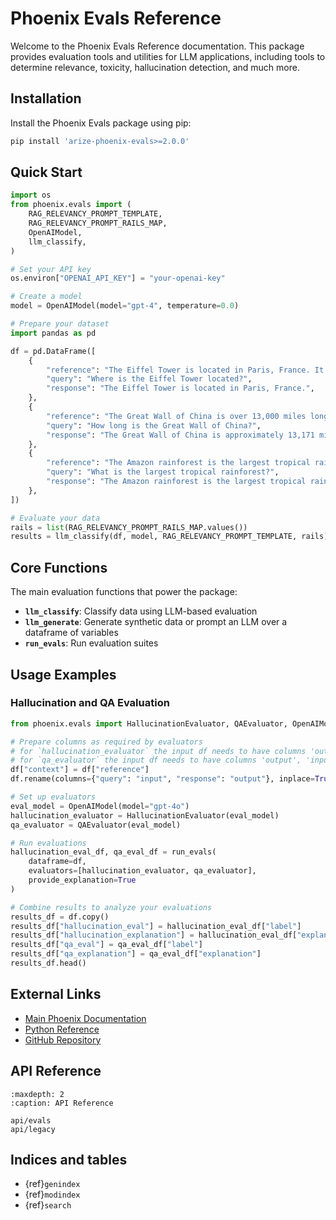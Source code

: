 # Phoenix Evals Reference

Welcome to the Phoenix Evals Reference documentation. This package provides evaluation tools and utilities for LLM applications, including tools to determine relevance, toxicity, hallucination detection, and much more.

## Installation

Install the Phoenix Evals package using pip:

```bash
pip install 'arize-phoenix-evals>=2.0.0'
```

## Quick Start

```python
import os
from phoenix.evals import (
    RAG_RELEVANCY_PROMPT_TEMPLATE,
    RAG_RELEVANCY_PROMPT_RAILS_MAP,
    OpenAIModel,
    llm_classify,
)

# Set your API key
os.environ["OPENAI_API_KEY"] = "your-openai-key"

# Create a model
model = OpenAIModel(model="gpt-4", temperature=0.0)

# Prepare your dataset
import pandas as pd

df = pd.DataFrame([
    {
        "reference": "The Eiffel Tower is located in Paris, France. It was constructed in 1889 as the entrance arch to the 1889 World's Fair.",
        "query": "Where is the Eiffel Tower located?",
        "response": "The Eiffel Tower is located in Paris, France.",
    },
    {
        "reference": "The Great Wall of China is over 13,000 miles long. It was built over many centuries by various Chinese dynasties to protect against nomadic invasions.",
        "query": "How long is the Great Wall of China?",
        "response": "The Great Wall of China is approximately 13,171 miles (21,196 kilometers) long.",
    },
    {
        "reference": "The Amazon rainforest is the largest tropical rainforest in the world. It covers much of northwestern Brazil and extends into Colombia, Peru and other South American countries.",
        "query": "What is the largest tropical rainforest?",
        "response": "The Amazon rainforest is the largest tropical rainforest in the world. It is home to the largest number of plant and animal species in the world.",
    },
])

# Evaluate your data
rails = list(RAG_RELEVANCY_PROMPT_RAILS_MAP.values())
results = llm_classify(df, model, RAG_RELEVANCY_PROMPT_TEMPLATE, rails)
```

## Core Functions

The main evaluation functions that power the package:

- **`llm_classify`**: Classify data using LLM-based evaluation
- **`llm_generate`**: Generate synthetic data or prompt an LLM over a dataframe of variables
- **`run_evals`**: Run evaluation suites

## Usage Examples

### Hallucination and QA Evaluation

```python
from phoenix.evals import HallucinationEvaluator, QAEvaluator, OpenAIModel, run_evals

# Prepare columns as required by evaluators
# for `hallucination_evaluator` the input df needs to have columns 'output', 'input', 'context'
# for `qa_evaluator` the input df needs to have columns 'output', 'input', 'reference'
df["context"] = df["reference"]
df.rename(columns={"query": "input", "response": "output"}, inplace=True)

# Set up evaluators
eval_model = OpenAIModel(model="gpt-4o")
hallucination_evaluator = HallucinationEvaluator(eval_model)
qa_evaluator = QAEvaluator(eval_model)

# Run evaluations
hallucination_eval_df, qa_eval_df = run_evals(
    dataframe=df,
    evaluators=[hallucination_evaluator, qa_evaluator],
    provide_explanation=True
)

# Combine results to analyze your evaluations
results_df = df.copy()
results_df["hallucination_eval"] = hallucination_eval_df["label"]
results_df["hallucination_explanation"] = hallucination_eval_df["explanation"]
results_df["qa_eval"] = qa_eval_df["label"]
results_df["qa_explanation"] = qa_eval_df["explanation"]
results_df.head()
```

## External Links

- [Main Phoenix Documentation](https://arize.com/docs/phoenix)
- [Python Reference](https://arize-phoenix.readthedocs.io/)
- [GitHub Repository](https://github.com/Arize-ai/phoenix)

## API Reference

```{toctree}
:maxdepth: 2
:caption: API Reference

api/evals
api/legacy
```

## Indices and tables

- {ref}`genindex`
- {ref}`modindex`
- {ref}`search`
